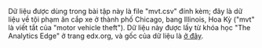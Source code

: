 Dữ liệu được dùng trong bài tập này là file "mvt.csv" đính kèm; đây là dữ liệu về tội phạm ăn cắp xe ở thành phố Chicago, bang Illinois, Hoa Kỳ ("mvt" là viết tắt của "motor vehicle theft"). Dữ liệu này được lấy từ khóa học "The Analytics Edge" ở trang edx.org, và gốc của dữ liệu là [ở đây](https://data.cityofchicago.org/Public-Safety/Crimes-2001-to-present/ijzp-q8t2).
